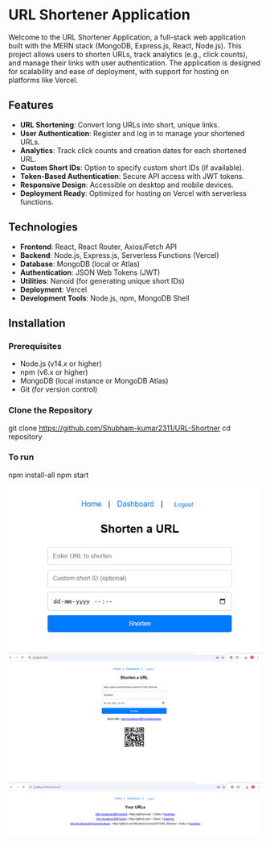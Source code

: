# URL Shortener Application

Welcome to the URL Shortener Application, a full-stack web application built with the MERN stack (MongoDB, Express.js, React, Node.js). This project allows users to shorten URLs, track analytics (e.g., click counts), and manage their links with user authentication. The application is designed for scalability and ease of deployment, with support for hosting on platforms like Vercel.


## Features
- **URL Shortening**: Convert long URLs into short, unique links.
- **User Authentication**: Register and log in to manage your shortened URLs.
- **Analytics**: Track click counts and creation dates for each shortened URL.
- **Custom Short IDs**: Option to specify custom short IDs (if available).
- **Token-Based Authentication**: Secure API access with JWT tokens.
- **Responsive Design**: Accessible on desktop and mobile devices.
- **Deployment Ready**: Optimized for hosting on Vercel with serverless functions.

## Technologies
- **Frontend**: React, React Router, Axios/Fetch API
- **Backend**: Node.js, Express.js, Serverless Functions (Vercel)
- **Database**: MongoDB (local or Atlas)
- **Authentication**: JSON Web Tokens (JWT)
- **Utilities**: Nanoid (for generating unique short IDs)
- **Deployment**: Vercel
- **Development Tools**: Node.js, npm, MongoDB Shell

## Installation

### Prerequisites
- Node.js (v14.x or higher)
- npm (v6.x or higher)
- MongoDB (local instance or MongoDB Atlas)
- Git (for version control)

### Clone the Repository
git clone https://github.com/Shubham-kumar2311/URL-Shortner
cd repository

### To run
npm install-all
npm start

![Screenshot](s1.png)
![Screenshot](s2.png)
![Screenshot](s3.png)

